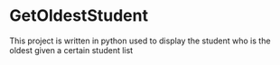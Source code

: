 # GetOldestStudent
This project is written in python used to display the student who is the oldest given a certain student list
